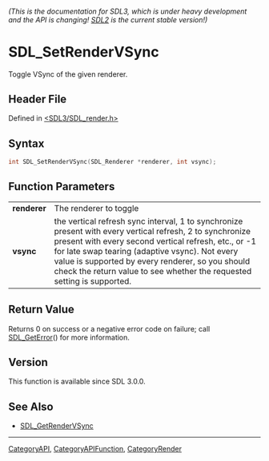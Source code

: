 ###### (This is the documentation for SDL3, which is under heavy development and the API is changing! [SDL2](https://wiki.libsdl.org/SDL2/) is the current stable version!)
# SDL_SetRenderVSync

Toggle VSync of the given renderer.

## Header File

Defined in [<SDL3/SDL_render.h>](https://github.com/libsdl-org/SDL/blob/main/include/SDL3/SDL_render.h)

## Syntax

```c
int SDL_SetRenderVSync(SDL_Renderer *renderer, int vsync);

```

## Function Parameters

|                  |                                                                                                                                                                                                                                                                                                                                                    |
| ---------------- | -------------------------------------------------------------------------------------------------------------------------------------------------------------------------------------------------------------------------------------------------------------------------------------------------------------------------------------------------- |
| **renderer**     | The renderer to toggle                                                                                                                                                                                                                                                                                                                             |
| **vsync**        | the vertical refresh sync interval, 1 to synchronize present with every vertical refresh, 2 to synchronize present with every second vertical refresh, etc., or -1 for late swap tearing (adaptive vsync). Not every value is supported by every renderer, so you should check the return value to see whether the requested setting is supported. |

## Return Value

Returns 0 on success or a negative error code on failure; call
[SDL_GetError](SDL_GetError)() for more information.

## Version

This function is available since SDL 3.0.0.

## See Also

- [SDL_GetRenderVSync](SDL_GetRenderVSync)

----
[CategoryAPI](CategoryAPI), [CategoryAPIFunction](CategoryAPIFunction), [CategoryRender](CategoryRender)

